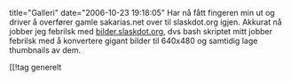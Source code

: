 title="Galleri"
date="2006-10-23 19:18:05"
Har nå fått fingeren min ut og driver å overfører gamle sakarias.net over til slaskdot.org igjen. Akkurat nå jobber jeg febrilsk med <a href="http://bilder.slaskdot.org/">bilder.slaskdot.org</a>, dvs bash skriptet mitt jobber febrilsk med å konvertere gigant bilder til 640x480 og samtidig lage thumbnails av dem.

[[!tag  generelt
